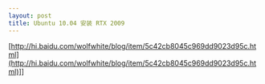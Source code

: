 ```yaml
---
layout: post
title: Ubuntu 10.04 安装 RTX 2009
---
```

<meta http-equiv="content-type" content="text/html; charset=utf-8" />[http://hi.baidu.com/wolfwhite/blog/item/5c42cb8045c969dd9023d95c.html](http://hi.baidu.com/wolfwhite/blog/item/5c42cb8045c969dd9023d95c.html)]]
